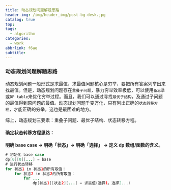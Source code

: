 ```yaml
---
title: 动态规划问题解题思路
header-img: /img/header_img/post-bg-desk.jpg
catalog: true
top:
tags:
  - algorithm
categories:
  - work
abbrlink: f6ae
subtitle:
---
```


### 动态规划问题解题思路

动态规划问题一般形式是求最值，求最值问题核心是穷举，要把所有答案列举出来找最值。但是，动态规划问题存在`重叠子问题`，暴力穷举效率极低，可以使用`备忘录`或`DP table`来优化穷举过程。而且，我们可以通过寻找`最优子结构`，及通过子问题的最值得到原问题的最值。动态规划问题千变万化，只有列出正确的`状态转移方程`，才能正确的穷举，这也是最困难的地方。

综上，动态规划三要素：重叠子问题、最优子结构、状态转移方程。

#### 确定状态转移方程思路：

**明确 base case -> 明确「状态」-> 明确「选择」 -> 定义 dp 数组/函数的含义**。

```java
# 初始化 base case
dp[0][0][...] = base
# 进行状态转移
for 状态1 in 状态1的所有取值：
    for 状态2 in 状态2的所有取值：
        for ...
            dp[状态1][状态2][...] = 求最值(选择1，选择2...)
```

